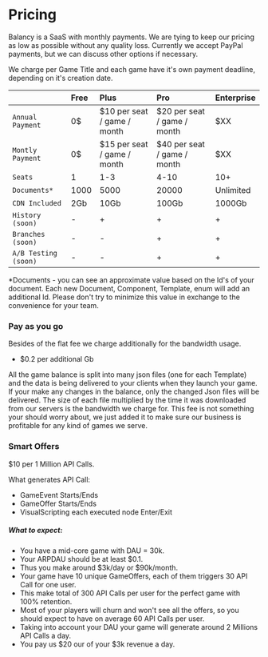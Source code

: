 # Pricing

Balancy is a SaaS with monthly payments. We are tying to keep our pricing as low as possible without any quality loss. Currently we accept PayPal payments, but we can discuss other options if necessary.

We charge per Game Title and each game have it's own payment deadline, depending on it's creation date.

|       | Free            | Plus            | Pro            | Enterprise       |
| :---------- | :-------------- |:-------------- |:-------------- |:-------------- |
| `Annual Payment`       | 0$ | $10 per seat / game / month | $20 per seat / game / month | $XX |
| `Montly Payment`       | 0$ | $15 per seat / game / month | $40 per seat / game / month | $XX |
| `Seats`    | 1 | 1-3 | 4-10 | 10+ |
| `Documents*`    | 1000 | 5000 | 20000 | Unlimited |
| `CDN Included`    | 2Gb | 10Gb | 100Gb | 1000Gb |
| `History (soon)`    | - | + | + | + |
| `Branches (soon)`    | - | - | + | + |
| `A/B Testing (soon)`    | - | - | + | + |

*Documents - you can see an approximate value based on the Id's of your document. Each new Document, Component, Template, enum will add an additional Id. Please don't try to minimize this value in exchange to the convenience for your team.

### Pay as you go

Besides of the flat fee we charge additionally for the bandwidth usage.

* $0.2 per additional Gb

All the game balance is split into many json files (one for each Template) and the data is being delivered to your clients when they launch your game. If your make any changes in the balance, only the changed Json files will be delivered. The size of each file multiplied by the time it was downloaded from our servers is the bandwidth we charge for. This fee is not something your should worry about, we just added it to make sure our business is profitable for any kind of games we serve. 


### Smart Offers

$10 per 1 Million API Calls.

What generates API Call:

* GameEvent Starts/Ends
* GameOffer Starts/Ends
* VisualScripting each executed node Enter/Exit

##### What to expect:

* You have a mid-core game with DAU = 30k. 
* Your ARPDAU should be at least $0.1.
* Thus you make around $3k/day or $90k/month.
* Your game have 10 unique GameOffers, each of them triggers 30 API Call for one user. 
* This make total of 300 API Calls per user for the perfect game with 100% retention.
* Most of your players will churn and won't see all the offers, so you should expect to have on average 60 API Calls per user.
* Taking into account your DAU your game will generate around 2 Millions API Calls a day.
* You pay us $20 our of your $3k revenue a day.
